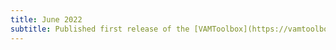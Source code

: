 ```yaml
---
title: June 2022
subtitle: Published first release of the [VAMToolbox](https://vamtoolbox.readthedocs.io/en/latest/_docs/intro.html), a Python toolbox for generating and optimizing digital light projections for volumetric additive manfacturing.
---
```

